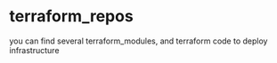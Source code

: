 # terraform_repos
you can find several terraform_modules, and terraform code to deploy infrastructure 
